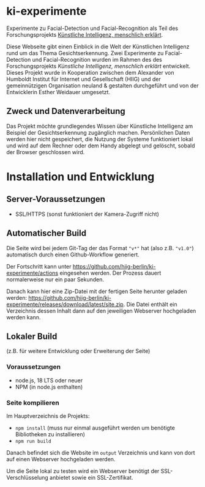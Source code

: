 # ki-experimente

Experimente zu Facial-Detection und Facial-Recognition als Teil des Forschungsprojekts [Künstliche Intelligenz, menschlich erklärt](https://www.hiig.de/project/ki-menschlich-erklaert/).

Diese Webseite gibt einen Einblick in die Welt der Künstlichen Intelligenz rund um das Thema Gesichtserkennung. Zwei Experimente zu Facial-Detection und Facial-Recognition wurden im Rahmen des des Forschungsprojekts *Künstliche Intelligenz, menschlich erklärt* entwickelt. Dieses Projekt wurde in Kooperation zwischen dem Alexander von Humboldt Institut für Internet und Gesellschaft (HIIG) und der gemeinnützigen Organisation neuland & gestalten durchgeführt und von der Entwicklerin Esther Weidauer umgesetzt.

## Zweck und Datenverarbeitung

Das Projekt möchte grundlegendes Wissen über Künstliche Intelligenz am Beispiel der Gesichtserkennung zugänglich machen. Persönlichen Daten werden hier nicht gespeichert, die Nutzung der Systeme funktioniert lokal und wird auf dem Rechner oder dem Handy abgelegt und gelöscht, sobald der Browser geschlossen wird.

# Installation und Entwicklung

## Server-Voraussetzungen

- SSL/HTTPS (sonst funktioniert der Kamera-Zugriff nicht)

## Automatischer Build

Die Seite wird bei jedem Git-Tag der das Format `"v*"` hat (also z.B. `"v1.0"`) automatisch durch einen Github-Workflow generiert.

Der Fortschritt kann unter <https://github.com/hiig-berlin/ki-experimente/actions> eingesehen werden. Der Prozess dauert normalerweise nur ein paar Sekunden.

Danach kann hier eine Zip-Datei mit der fertigen Seite herunter geladen werden: <https://github.com/hiig-berlin/ki-experimente/releases/download/latest/site.zip>. Die Datei enthält ein Verzeichnis dessen Inhalt dann auf den jeweiligen Webserver hochgeladen werden kann.

## Lokaler Build

(z.B. für weitere Entwicklung oder Erweiterung der Seite)

### Voraussetzungen

- node.js, 18 LTS oder neuer
- NPM (in node.js enthalten)


### Seite kompilieren

Im Hauptverzeichnis de Projekts:

- `npm install` (muss nur einmal ausgeführt werden um benötigte Bibliotheken zu installieren)
- `npm run build`

Danach befindet sich die Website im `output` Verzeichnis und kann von dort auf einen Webserver hochgeladen werden.

Um die Seite lokal zu testen wird ein Webserver benötigt der SSL-Verschlüsselung anbietet sowie ein SSL-Zertifikat.
